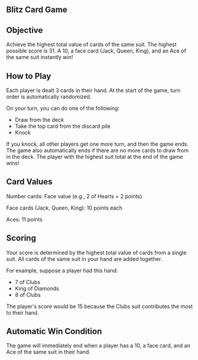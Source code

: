 ## Blitz Card Game

## Objective
Achieve the highest total value of cards of the same suit. The highest possible score is 31.
A 10, a face card (Jack, Queen, King), and an Ace of the same suit instantly win!

## How to Play
Each player is dealt 3 cards in their hand. At the start of the game, turn order is automatically randomized.

On your turn, you can do one of the following:
- Draw from the deck
- Take the top card from the discard pile
- Knock

If you knock, all other players get one more turn, and then the game ends. The game also automatically ends if there are no more cards to draw from in the deck.
The player with the highest suit total at the end of the game wins!

## Card Values
Number cards: Face value (e.g., 2 of Hearts = 2 points)

Face cards (Jack, Queen, King): 10 points each

Aces: 11 points

## Scoring
Your score is determined by the highest total value of cards from a single suit. All cards of the same suit in your hand are added together. 

For example, suppose a player had this hand:
- 7 of Clubs
- King of Diamonds
- 8 of Clubs

The player's score would be 15 because the Clubs suit contributes the most to their hand.

## Automatic Win Condition
The game will immediately end when a player has a 10, a face card, and an Ace of the same suit in their hand.

